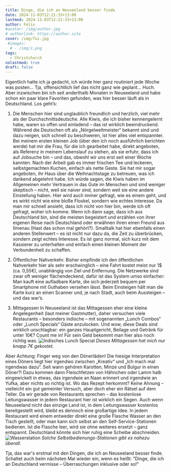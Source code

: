 ```yaml
---
title: Dinge, die ich an Neuseeland besser finde
date: 2024-11-03T12:21:33+13:00
lastmod: 2024-11-03T12:21:33+13:00
author: Felix
#avatar: /img/author.jpg
# authorlink: https://author.site
cover: /img/Tui.jpg
 #images:
  # - /img/1.png
tags:
  - Christchurch
nolastmod: true
draft: false
---
```


Eigentlich hatte ich ja gedacht, ich würde hier ganz routiniert jede Woche was posten… Tja, offensichtlich lief das nicht ganz wie geplant... Huch. Aber inzwischen bin ich seit anderthalb Monaten in Neuseeland und habe schon ein paar klare Favoriten gefunden, was hier besser läuft als in Deutschland. Los geht’s:
<!--more-->

1. Die Menschen hier sind unglaublich freundlich und herzlich, viel mehr als der Durchschnittsdeutsche. Alle Kiwis, die ich bisher kennengelernt habe, waren so offen und einladend – das ist wirklich beeindruckend. Während die Deutschen oft als „Nörgelweltmeister“ bekannt sind und dazu neigen, sich schnell zu beschweren, ist hier alles viel entspannter. Bei meinem ersten kleinen Job (über den ich noch ausführlich berichten werde) hat mir die Frau, für die ich gearbeitet habe, direkt angeboten, als Referenz in meinem Lebenslauf zu stehen, als sie erfuhr, dass ich auf Jobsuche bin – und das, obwohl wir uns erst seit einer Woche kannten. Nach der Arbeit gab es immer frischen Tee und leckeren, selbstgemachten Kuchen, einfach als nette Geste. Sie hat mir sogar angeboten, ihr Haus über die Weihnachtstage zu betreuen, was ich dankend abgelehnt habe. Ich würde sagen, die Kiwis haben im Allgemeinen mehr Vertrauen in das Gute im Menschen und sind weniger skeptisch – nicht, weil sie naiver sind, sondern weil sie eine andere Einstellung haben.
Hier wird auch immer gefragt, wie es einem geht, und es wirkt nicht wie eine bloße Floskel, sondern wie echtes Interesse. Da man mir schnell ansieht, dass ich nicht von hier bin, werde ich oft gefragt, woher ich komme. Wenn ich dann sage, dass ich aus Deutschland bin, sind die meisten begeistert und erzählen von ihrer eigenen Reise nach Deutschland oder erwähnen ihren einen Freund aus Ilmenau (Hast das schon mal gehört?). Smalltalk hat hier ebenfalls einen anderen Stellenwert – es ist nicht nur dazu da, die Zeit zu überbrücken, sondern zeigt echtes Interesse. Es ist ganz normal, sich kurz mit dem Kassierer zu unterhalten und einfach einen kleinen Moment der Verbundenheit zu schaffen.

2. Öffentlicher Nahverkehr.
Bisher empfinde ich den öffentlichen Nahverkehr hier als sehr erschwinglich – eine Fahrt kostet meist nur 1$ (ca. 0,55€), unabhängig von Ziel und Entfernung. Die Netzwerke sind zwar oft weniger flächendeckend, dafür ist das System umso einfacher: Man kauft eine aufladbare Karte, die sich jederzeit bequem per Smartphone mit Guthaben versehen lässt. Beim Einsteigen hält man die Karte kurz an einen Scanner und, je nach Stadt, auch beim Aussteigen – und das war’s.

3. Mittagessen
In Neuseeland ist das Mittagessen eher eine kleine Angelegenheit (laut meiner Gastmutter), daher versuchen viele Restaurants – besonders indische – mit sogenannten „Lunch Combos“ oder „Lunch Specials“ Gäste anzulocken. Und wow, diese Deals sind wirklich unschlagbar: ein ganzes Hauptgericht, Beilage und Getränk für unter 10€? Count me in! Für sein Geld bekommt man hier also noch richtig was. 
![Indisches Lunch Special](/img/Curry.jpg)
_Dieses Mittagessen hat mich nur knapp 7€ gekostet._

Aber Achtung: Finger weg von den Dönerläden! Die hiesige Interpretation eines Döners liegt hier irgendwo zwischen „Kreativ“ und „Ich mach mal irgendwas dazu“. Seit wann gehören Karotten, Minze und Bulgur in einen Döner?! Dazu kommen dann Fleischfetzen von Hähnchen oder Lamm halb eingewickelt in etwas, das irgendwie an Naan erinnert und irgendwie an Yufka, aber nichts so richtig ist. Wo das Rezept herkommt? Keine Ahnung – vielleicht ein gut gemeinter Versuch, aber doch eher ein Rätsel auf dem Teller.
Da wir gerade von Restaurants sprechen - das kostenlose Leitungswasser in jedem Restaurant hier ist wirklich ein Segen. Auch wenn Neuseeland nicht das einzige Land ist, in dem Leitungswasser kostenlos bereitgestellt wird, bleibt es dennoch eine großartige Idee. In jedem Restaurant wird einem entweder direkt eine große Flasche Wasser an den Tisch gestellt, oder man kann sich selbst an den Self-Service-Stationen bedienen. Ist die Flasche leer, wird sie ohne weiteres ersetzt – ganz entspannt. Deutschland könnte sich hier ruhig eine Scheibe abschneiden.
![Wasserstation](/img/Wasser.jpg)
_Solche Selbstbedienungs-Stationen gibt es nahezu überall._

Tja, das war's erstmal mit den Dingen, die ich an Neuseeland besser finde. Schaltet auch beim nächsten Mal wieder ein, wenn es heißt: "Dinge, die ich an Deutschland vermisse – Überraschungen inklusive oder so!"
